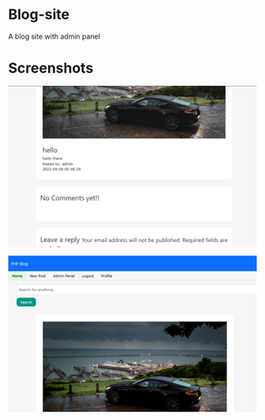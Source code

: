 # Blog-site
A blog site with admin panel 

# Screenshots

![Alt text](https://github.com/karan00034/Blog-site/blob/main/Screenshot%202023-12-08%20225545.png)

![Alt text](https://github.com/karan00034/Blog-site/blob/main/Screenshot%202023-12-08%20230000.png)
